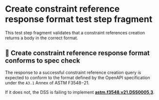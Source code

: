# Create constraint reference response format test step fragment

This test step fragment validates that a constraint references creation returns a body in the correct format.

## 🛑 Create constraint reference response format conforms to spec check

The response to a successful constraint reference creation query is expected to conform to the format defined by the OpenAPI specification under the `A3.1` Annex of ASTM F3548−21.

If it does not, the DSS is failing to implement **[astm.f3548.v21.DSS0005,3](../../../../../../../requirements/astm/f3548/v21.md)**.
